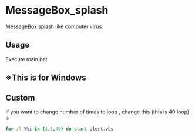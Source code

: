 # MessageBox_splash  
MessageBox splash like computer virus.  
  
## Usage  
Execute main.bat  
  
## ※This is for Windows

## Custom  
If you want to change number of times to loop , change this (this is 40 loop) ↓
```main.bat
for /l %%i in (1,1,40) do start alert.vbs
```
